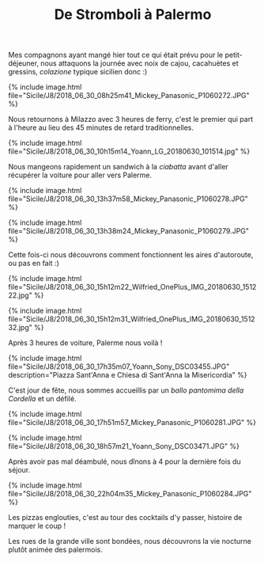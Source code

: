 ﻿---
title: "De Stromboli à Palermo"
permalink: /Sicile/J8/
sidebar:
  nav: "sicile"
---

Mes compagnons ayant mangé hier tout ce qui était prévu pour le petit-déjeuner, nous attaquons la journée avec noix de cajou, cacahuètes et gressins, *colazione* typique sicilien donc :)

{% include image.html file="Sicile/J8/2018_06_30_08h25m41_Mickey_Panasonic_P1060272.JPG" %}

Nous retournons à Milazzo avec 3 heures de ferry, c'est le premier qui part à l'heure au lieu des 45 minutes de retard traditionnelles.

{% include image.html file="Sicile/J8/2018_06_30_10h15m14_Yoann_LG_20180630_101514.jpg" %}

Nous mangeons rapidement un sandwich à la *ciabatta* avant d'aller récupérer la voiture pour aller vers Palerme.

{% include image.html file="Sicile/J8/2018_06_30_13h37m58_Mickey_Panasonic_P1060278.JPG" %}

{% include image.html file="Sicile/J8/2018_06_30_13h38m24_Mickey_Panasonic_P1060279.JPG" %}

Cette fois-ci nous découvrons comment fonctionnent les aires d'autoroute, ou pas en fait :)

{% include image.html file="Sicile/J8/2018_06_30_15h12m22_Wilfried_OnePlus_IMG_20180630_151222.jpg" %}

{% include image.html file="Sicile/J8/2018_06_30_15h12m31_Wilfried_OnePlus_IMG_20180630_151232.jpg" %}

Après 3 heures de voiture, Palerme nous voilà !

{% include image.html file="Sicile/J8/2018_06_30_17h35m07_Yoann_Sony_DSC03455.JPG" description="Piazza Sant'Anna e Chiesa di Sant'Anna la Misericordia" %}

C'est jour de fête, nous sommes accueillis par un *ballo pantomima della Cordella* et un défilé.

{% include image.html file="Sicile/J8/2018_06_30_17h51m57_Mickey_Panasonic_P1060281.JPG" %}

{% include image.html file="Sicile/J8/2018_06_30_18h57m21_Yoann_Sony_DSC03471.JPG" %}

Après avoir pas mal déambulé, nous dînons à 4 pour la dernière fois du séjour.

{% include image.html file="Sicile/J8/2018_06_30_22h04m35_Mickey_Panasonic_P1060284.JPG" %}

Les pizzas englouties, c'est au tour des cocktails d'y passer, histoire de marquer le coup !

Les rues de la grande ville sont bondées, nous découvrons la vie nocturne plutôt animée des palermois.
